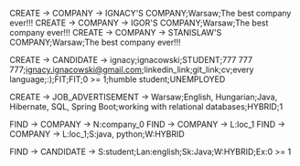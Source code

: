 CREATE -> COMPANY -> IGNACY'S COMPANY;Warsaw;The best company ever!!!
CREATE -> COMPANY -> IGOR'S COMPANY;Warsaw;The best company ever!!!
CREATE -> COMPANY -> STANISLAW'S COMPANY;Warsaw;The best company ever!!!

CREATE -> CANDIDATE -> ignacy;ignacowski;STUDENT;777 777 777;ignacy.ignacowski@gmail.com;linkedin_link;git_link;cv;every language;:);FIT;FIT;0 >= 1;humble student;UNEMPLOYED

CREATE -> JOB_ADVERTISEMENT -> Warsaw;English, Hungarian;Java, Hibernate, SQL, Spring Boot;working with relational databases;HYBRID;1


[//]: # (FIND -> COMPANY -> loc_1;language_1;skills;form of work)
FIND -> COMPANY -> N:company_0
FIND -> COMPANY -> L:loc_1
FIND -> COMPANY -> L:loc_1;S:java, python;W:HYBRID

FIND -> CANDIDATE -> S:student;Lan:english;Sk:Java;W:HYBRID;Ex:0 >= 1

[//]: # ([FIND, [COMPANY {loc_1, language_1, skills, form of work}]])

